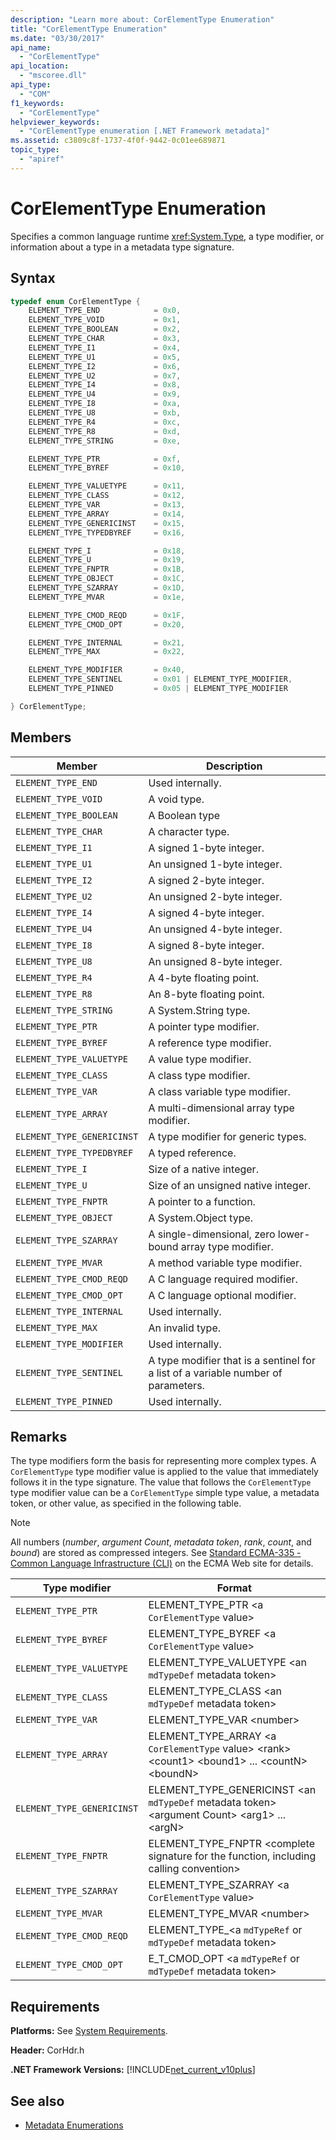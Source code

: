 ```yaml
---
description: "Learn more about: CorElementType Enumeration"
title: "CorElementType Enumeration"
ms.date: "03/30/2017"
api_name:
  - "CorElementType"
api_location:
  - "mscoree.dll"
api_type:
  - "COM"
f1_keywords:
  - "CorElementType"
helpviewer_keywords:
  - "CorElementType enumeration [.NET Framework metadata]"
ms.assetid: c3809c8f-1737-4f0f-9442-0c01ee689871
topic_type:
  - "apiref"
---
```

# CorElementType Enumeration

Specifies a common language runtime <xref:System.Type>, a type modifier, or information about a type in a metadata type signature.

## Syntax

```cpp
typedef enum CorElementType {
    ELEMENT_TYPE_END            = 0x0,
    ELEMENT_TYPE_VOID           = 0x1,
    ELEMENT_TYPE_BOOLEAN        = 0x2,
    ELEMENT_TYPE_CHAR           = 0x3,
    ELEMENT_TYPE_I1             = 0x4,
    ELEMENT_TYPE_U1             = 0x5,
    ELEMENT_TYPE_I2             = 0x6,
    ELEMENT_TYPE_U2             = 0x7,
    ELEMENT_TYPE_I4             = 0x8,
    ELEMENT_TYPE_U4             = 0x9,
    ELEMENT_TYPE_I8             = 0xa,
    ELEMENT_TYPE_U8             = 0xb,
    ELEMENT_TYPE_R4             = 0xc,
    ELEMENT_TYPE_R8             = 0xd,
    ELEMENT_TYPE_STRING         = 0xe,

    ELEMENT_TYPE_PTR            = 0xf,
    ELEMENT_TYPE_BYREF          = 0x10,

    ELEMENT_TYPE_VALUETYPE      = 0x11,
    ELEMENT_TYPE_CLASS          = 0x12,
    ELEMENT_TYPE_VAR            = 0x13,
    ELEMENT_TYPE_ARRAY          = 0x14,
    ELEMENT_TYPE_GENERICINST    = 0x15,
    ELEMENT_TYPE_TYPEDBYREF     = 0x16,

    ELEMENT_TYPE_I              = 0x18,
    ELEMENT_TYPE_U              = 0x19,
    ELEMENT_TYPE_FNPTR          = 0x1B,
    ELEMENT_TYPE_OBJECT         = 0x1C,
    ELEMENT_TYPE_SZARRAY        = 0x1D,
    ELEMENT_TYPE_MVAR           = 0x1e,

    ELEMENT_TYPE_CMOD_REQD      = 0x1F,
    ELEMENT_TYPE_CMOD_OPT       = 0x20,

    ELEMENT_TYPE_INTERNAL       = 0x21,
    ELEMENT_TYPE_MAX            = 0x22,

    ELEMENT_TYPE_MODIFIER       = 0x40,
    ELEMENT_TYPE_SENTINEL       = 0x01 | ELEMENT_TYPE_MODIFIER,
    ELEMENT_TYPE_PINNED         = 0x05 | ELEMENT_TYPE_MODIFIER

} CorElementType;
```

## Members

|Member|Description|
|------------|-----------------|
|`ELEMENT_TYPE_END`|Used internally.|
|`ELEMENT_TYPE_VOID`|A void type.|
|`ELEMENT_TYPE_BOOLEAN`|A Boolean type|
|`ELEMENT_TYPE_CHAR`|A character type.|
|`ELEMENT_TYPE_I1`|A signed 1-byte integer.|
|`ELEMENT_TYPE_U1`|An unsigned 1-byte integer.|
|`ELEMENT_TYPE_I2`|A signed 2-byte integer.|
|`ELEMENT_TYPE_U2`|An unsigned 2-byte integer.|
|`ELEMENT_TYPE_I4`|A signed 4-byte integer.|
|`ELEMENT_TYPE_U4`|An unsigned 4-byte integer.|
|`ELEMENT_TYPE_I8`|A signed 8-byte integer.|
|`ELEMENT_TYPE_U8`|An unsigned 8-byte integer.|
|`ELEMENT_TYPE_R4`|A 4-byte floating point.|
|`ELEMENT_TYPE_R8`|An 8-byte floating point.|
|`ELEMENT_TYPE_STRING`|A System.String type.|
|`ELEMENT_TYPE_PTR`|A pointer type modifier.|
|`ELEMENT_TYPE_BYREF`|A reference type modifier.|
|`ELEMENT_TYPE_VALUETYPE`|A value type modifier.|
|`ELEMENT_TYPE_CLASS`|A class type modifier.|
|`ELEMENT_TYPE_VAR`|A class variable type modifier.|
|`ELEMENT_TYPE_ARRAY`|A multi-dimensional array type modifier.|
|`ELEMENT_TYPE_GENERICINST`|A type modifier for generic types.|
|`ELEMENT_TYPE_TYPEDBYREF`|A typed reference.|
|`ELEMENT_TYPE_I`|Size of a native integer.|
|`ELEMENT_TYPE_U`|Size of an unsigned native integer.|
|`ELEMENT_TYPE_FNPTR`|A pointer to a function.|
|`ELEMENT_TYPE_OBJECT`|A System.Object type.|
|`ELEMENT_TYPE_SZARRAY`|A single-dimensional, zero lower-bound array type modifier.|
|`ELEMENT_TYPE_MVAR`|A method variable type modifier.|
|`ELEMENT_TYPE_CMOD_REQD`|A C language required modifier.|
|`ELEMENT_TYPE_CMOD_OPT`|A C language optional modifier.|
|`ELEMENT_TYPE_INTERNAL`|Used internally.|
|`ELEMENT_TYPE_MAX`|An invalid type.|
|`ELEMENT_TYPE_MODIFIER`|Used internally.|
|`ELEMENT_TYPE_SENTINEL`|A type modifier that is a sentinel for a list of a variable number of parameters.|
|`ELEMENT_TYPE_PINNED`|Used internally.|

## Remarks

The type modifiers form the basis for representing more complex types. A `CorElementType` type modifier value is applied to the value that immediately follows it in the type signature. The value that follows the `CorElementType` type modifier value can be a `CorElementType` simple type value, a metadata token, or other value, as specified in the following table.

> [!NOTE]
> All numbers (*number*, *argument Count*, *metadata token*, *rank*, *count*, and *bound*) are stored as compressed integers. See [Standard ECMA-335 - Common Language Infrastructure (CLI)](http://www.ecma-international.org/publications/standards/Ecma-335.htm) on the ECMA Web site for details.

|Type modifier|Format|
|-------------------|------------|
|`ELEMENT_TYPE_PTR`|ELEMENT_TYPE_PTR \<a `CorElementType` value>|
|`ELEMENT_TYPE_BYREF`|ELEMENT_TYPE_BYREF \<a `CorElementType` value>|
|`ELEMENT_TYPE_VALUETYPE`|ELEMENT_TYPE_VALUETYPE \<an `mdTypeDef` metadata token>|
|`ELEMENT_TYPE_CLASS`|ELEMENT_TYPE_CLASS \<an `mdTypeDef` metadata token>|
|`ELEMENT_TYPE_VAR`|ELEMENT_TYPE_VAR \<number>|
|`ELEMENT_TYPE_ARRAY`|ELEMENT_TYPE_ARRAY \<a `CorElementType` value> \<rank> \<count1> \<bound1> ... \<countN> \<boundN>|
|`ELEMENT_TYPE_GENERICINST`|ELEMENT_TYPE_GENERICINST \<an `mdTypeDef` metadata token> \<argument Count> \<arg1> ... \<argN>|
|`ELEMENT_TYPE_FNPTR`|ELEMENT_TYPE_FNPTR \<complete signature for the function, including calling convention>|
|`ELEMENT_TYPE_SZARRAY`|ELEMENT_TYPE_SZARRAY \<a `CorElementType` value>|
|`ELEMENT_TYPE_MVAR`|ELEMENT_TYPE_MVAR \<number>|
|`ELEMENT_TYPE_CMOD_REQD`|ELEMENT_TYPE_\<a `mdTypeRef` or `mdTypeDef` metadata token>|
|`ELEMENT_TYPE_CMOD_OPT`|E_T_CMOD_OPT \<a `mdTypeRef` or `mdTypeDef` metadata token>|

## Requirements

**Platforms:** See [System Requirements](../../get-started/system-requirements.md).

**Header:** CorHdr.h

**.NET Framework Versions:** [!INCLUDE[net_current_v10plus](../../../../includes/net-current-v10plus-md.md)]

## See also

- [Metadata Enumerations](metadata-enumerations.md)
